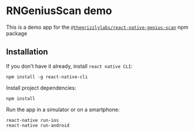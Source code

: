 # RNGeniusScan demo
This is a demo app for the [`@thegrizzlylabs/react-native-genius-scan`](https://www.npmjs.com/package/@thegrizzlylabs/react-native-genius-scan) npm package

## Installation
If you don't have it already, install `react native CLI`:
```
npm install -g react-native-cli
```

Install project dependencies:
```
npm install
```

Run the app in a simulator or on a smartphone:
```
react-native run-ios
react-native run-android
```
